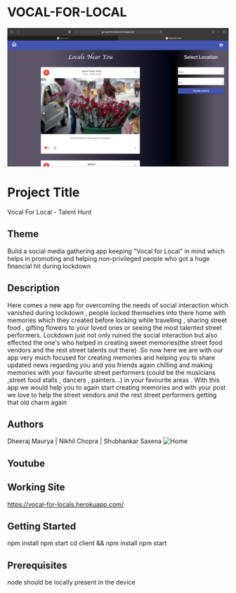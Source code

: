 # VOCAL-FOR-LOCAL
![Home](./Screenshots/Home.png?raw=true "Home")

# Project Title

Vocal For Local - Talent Hunt


## Theme

Build a social media gathering app keeping "Vocal for Local" in mind which helps in promoting and helping non-privileged people who got a huge financial hit during lockdown

## Description
Here comes a new app for overcoming the needs of social interaction which vanished during lockdown , people locked themselves into there home with memories which they created before locking while travelling , sharing street food , gifting flowers to your loved ones or seeing the most talented street performers.
Lockdown just not only ruined the social interaction but also effected the one's who helped in creating sweet memories(the street food vendors and the rest street talents out there) .So now here we are with our app very much focused for creating memories and helping you to share  updated news regarding you and you friends again chilling and making memories with your favourite street performers (could be the musicians ,street food stalls , dancers , painters...) in your favourite areas . With this app we would help you to again start creating memories and with your post we love to help the street vendors and the rest street performers getting that old charm again


## Authors

Dheeraj Maurya | 
Nikhil Chopra | 
Shubhankar Saxena
![Home](./Screenshots/AboutUs.png?raw=true "AboutUs")

## Youtube

## Working Site

https://vocal-for-locals.herokuapp.com/

## Getting Started

npm install 
npm start
cd client && npm install
npm start


## Prerequisites

node should be locally present in the device




